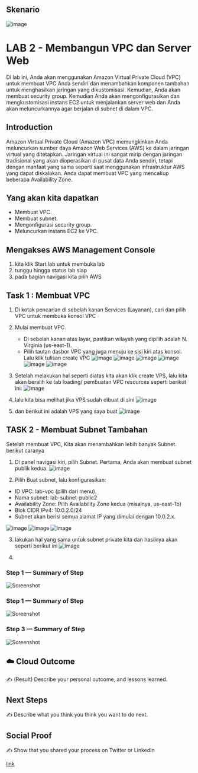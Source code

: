 ## Skenario
![image](https://github.com/dianarahmatulk/100DaysOfCloud/assets/140806099/f1517eca-3c5a-4606-a7e4-b8b8da609b8d)

# LAB 2 - Membangun VPC dan Server Web

Di lab ini, Anda akan menggunakan Amazon Virtual Private Cloud (VPC) untuk membuat VPC Anda sendiri dan menambahkan komponen tambahan untuk menghasilkan jaringan yang dikustomisasi. Kemudian, Anda akan membuat security group. Kemudian Anda akan mengonfigurasikan dan mengkustomisasi instans EC2 untuk menjalankan server web dan Anda akan meluncurkannya agar berjalan di subnet di dalam VPC.

## Introduction

Amazon Virtual Private Cloud (Amazon VPC) memungkinkan Anda meluncurkan sumber daya Amazon Web Services (AWS) ke dalam jaringan virtual yang ditetapkan. Jaringan virtual ini sangat mirip dengan jaringan tradisional yang akan dioperasikan di pusat data Anda sendiri, tetapi dengan manfaat yang sama seperti saat menggunakan infrastruktur AWS yang dapat diskalakan. Anda dapat membuat VPC yang mencakup beberapa Availability Zone.

## Yang akan kita dapatkan

- Membuat VPC.
- Membuat subnet.
- Mengonfigurasi security group.
- Meluncurkan instans EC2 ke VPC.

## Mengakses AWS Management Console

1. kita klik Start lab untuk membuka lab
2. tunggu hingga status lab siap
3. pada bagian navigasi kita pilih AWS
   
## Task 1 : Membuat VPC

1. Di kotak pencarian di sebelah kanan Services (Layanan), cari dan pilih VPC untuk membuka konsol VPC
2. Mulai membuat VPC.
   - Di sebelah kanan atas layar, pastikan wilayah yang dipilih adalah N. Virginia (us-east-1).
   - Pilih tautan dasbor VPC yang juga menuju ke sisi kiri atas konsol. Lalu klik tulisan create VPC
![image](https://github.com/dianarahmatulk/100DaysOfCloud/assets/140806099/93e6b452-ecd3-49fb-b330-e1dba2b8aa5f)
![image](https://github.com/dianarahmatulk/100DaysOfCloud/assets/140806099/640dde35-7fff-41c5-b8ef-932ce0a25a2c)
![image](https://github.com/dianarahmatulk/100DaysOfCloud/assets/140806099/b3cad8f0-cd6c-4541-926b-42270d7196b7)
![image](https://github.com/dianarahmatulk/100DaysOfCloud/assets/140806099/167d02cc-ec2c-4b10-8e9d-d186d448bb54)
![image](https://github.com/dianarahmatulk/100DaysOfCloud/assets/140806099/cafee14f-631d-46be-92b4-7069099aa0c2)
![image](https://github.com/dianarahmatulk/100DaysOfCloud/assets/140806099/7e1bef34-a618-4074-a670-255082946c69)
3. Setelah melakukan hal seperti diatas kita akan klik create VPS, lalu kita akan beralih ke tab loading/ pembuatan VPC resources seperti berikut ini:
![image](https://github.com/dianarahmatulk/100DaysOfCloud/assets/140806099/072745b7-4589-471c-94be-0460476f7da7)
4. lalu kita bisa melihat jika VPS sudah dibuat di sini
![image](https://github.com/dianarahmatulk/100DaysOfCloud/assets/140806099/7adaad41-bced-4231-a0fd-6d290e4ce248)

5. dan berikut ini adalah VPS yang saya buat
![image](https://github.com/dianarahmatulk/100DaysOfCloud/assets/140806099/2d12f02a-cb30-450b-94a4-28f32947fc66)



## TASK 2 - Membuat Subnet Tambahan

Setelah membuat VPC, Kita akan menambahkan lebih banyak Subnet. berikut caranya

1. Di panel navigasi kiri, pilih Subnet. Pertama, Anda akan membuat subnet publik kedua. 
![image](https://github.com/dianarahmatulk/100DaysOfCloud/assets/140806099/6658f141-1034-4ee1-9433-711011c9812f)


2. Pilih Buat subnet, lalu konfigurasikan:
- ID VPC:  lab-vpc (pilih dari menu).
- Nama subnet: lab-subnet-public2
- Availability Zone: Pilih Availability Zone kedua (misalnya, us-east-1b)
- Blok CIDR IPv4: 10.0.2.0/24
- Subnet akan berisi semua alamat IP yang dimulai dengan 10.0.2.x.

![image](https://github.com/dianarahmatulk/100DaysOfCloud/assets/140806099/c78c1496-9e09-41ad-b40b-2d309ad4d600)
![image](https://github.com/dianarahmatulk/100DaysOfCloud/assets/140806099/df5a2433-e0c8-4bf0-972c-4f5f086f3781)
![image](https://github.com/dianarahmatulk/100DaysOfCloud/assets/140806099/def421a5-0939-4ee1-8461-0c9de21f454f)

3. lakukan hal yang sama untuk subnet private kita dan hasilnya akan seperti berikut ini
![image](https://github.com/dianarahmatulk/100DaysOfCloud/assets/140806099/a5e36c71-191c-400f-88cf-1e1ff5baf918)

4. 



### Step 1 — Summary of Step

![Screenshot](https://via.placeholder.com/500x300)

### Step 1 — Summary of Step

![Screenshot](https://via.placeholder.com/500x300)

### Step 3 — Summary of Step

![Screenshot](https://via.placeholder.com/500x300)

## ☁️ Cloud Outcome

✍️ (Result) Describe your personal outcome, and lessons learned.

## Next Steps

✍️ Describe what you think you think you want to do next.

## Social Proof

✍️ Show that you shared your process on Twitter or LinkedIn

[link](link)
